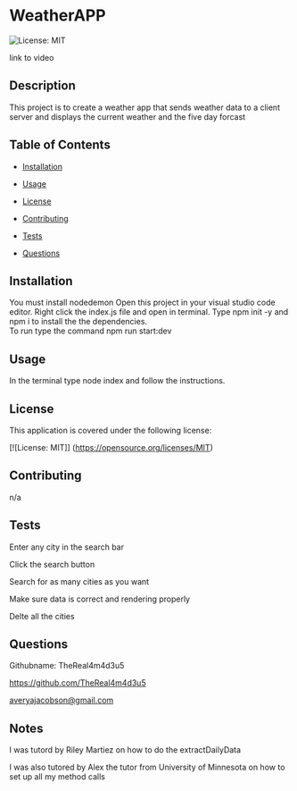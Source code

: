 # WeatherAPP

   

  ![License: MIT](https://img.shields.io/badge/License-MIT-yellow.svg) 

  

link to video  



  

## Description 

  This project is to create a weather app that sends weather data to a client server and displays the current weather and the five day forcast


## Table of Contents  

   

  - [Installation](#installation) 

   

  - [Usage](#usage) 

   

  - [License](#license) 

   

  - [Contributing](#contributing) 

   

  - [Tests](#tests) 

   

  - [Questions](#questions) 

   

  ## Installation  

  You must install nodedemon
  Open this project in your visual studio code editor. Right click the index.js file and open in terminal. Type npm init -y and npm i to install the the dependencies.   
  To run type the command npm run start:dev
   

  ## Usage  

  In the terminal type node index and follow the instructions.  

   

  ## License 

  This application is covered under the following license:  

   

  [![License: MIT]] (https://opensource.org/licenses/MIT) 

   

  ## Contributing  

  n/a 

   

  ## Tests  

  Enter any city in the search bar

  Click the search button 

  Search for as many cities as you want

  Make sure data is correct and rendering properly 

  Delte all the cities 

   

  ## Questions 

  Githubname: TheReal4m4d3u5

   

  https://github.com/TheReal4m4d3u5 

   

  averyajacobson@gmail.com 


  ## Notes 

  I was tutord by Riley Martiez on how to do the extractDailyData
  
  I was also tutored by Alex the tutor from University of Minnesota on how to set up all my method calls 